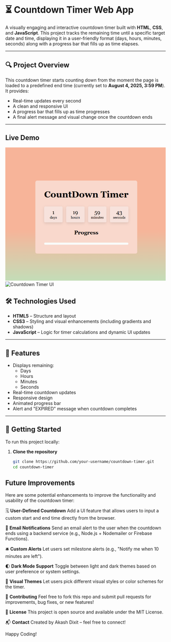 # ⏳ Countdown Timer Web App

A visually engaging and interactive countdown timer built with **HTML**, **CSS**, and **JavaScript**. This project tracks the remaining time until a specific target date and time, displaying it in a user-friendly format (days, hours, minutes, seconds) along with a progress bar that fills up as time elapses.

---

## 🔍 Project Overview

This countdown timer starts counting down from the moment the page is loaded to a predefined end time (currently set to **August 4, 2025, 3:59 PM**). It provides:
- Real-time updates every second
- A clean and responsive UI
- A progress bar that fills up as time progresses
- A final alert message and visual change once the countdown ends

---

## Live Demo 
![Countdown Timer UI](image.png)
![Countdown Timer UI](Screenshot-2025-08-04-164220.png)


## 🛠️ Technologies Used

- **HTML5** – Structure and layout
- **CSS3** – Styling and visual enhancements (including gradients and shadows)
- **JavaScript** – Logic for timer calculations and dynamic UI updates

---

## 🧩 Features

- Displays remaining:
  - Days
  - Hours
  - Minutes
  - Seconds
- Real-time countdown updates
- Responsive design
- Animated progress bar
- Alert and "EXPIRED" message when countdown completes

---

## 🚀 Getting Started

To run this project locally:

1. **Clone the repository**
   ```bash
   git clone https://github.com/your-username/countdown-timer.git
   cd countdown-timer

## Future Improvements
Here are some potential enhancements to improve the functionality and usability of the countdown timer:

🗓 **User-Defined Countdown**
Add a UI feature that allows users to input a custom start and end time directly from the browser.

📧 **Email Notifications**
Send an email alert to the user when the countdown ends using a backend service (e.g., Node.js + Nodemailer or Firebase Functions).

🛎️ **Custom Alerts**
Let users set milestone alerts (e.g., "Notify me when 10 minutes are left").

🌓 **Dark Mode Support**
Toggle between light and dark themes based on user preference or system settings.

🎨 **Visual Themes**
Let users pick different visual styles or color schemes for the timer.

🤝 **Contributing**
Feel free to fork this repo and submit pull requests for improvements, bug fixes, or new features!

📄 **License**
This project is open source and available under the MIT License.

📬 **Contact**
Created by Akash Dixit – feel free to connect!

Happy Coding!

